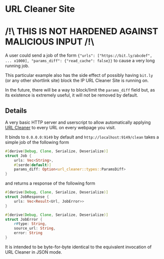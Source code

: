 # URL Cleaner Site

# /!\\ THIS IS NOT HARDENED AGAINST MALICIOUS INPUT /!\\

A user could send a job of the form `{"urls": ["https://bit.ly/abcdef", ... x1000], "params_diff": {"read_cache": false}}` to cause a very long running job.

This particular example also has the side effect of possibly having `bit.ly` (or any other shortlink site) block the IP URL Cleaner Site is running on.

In the future, there will be a way to block/limit the `params_diff` field but, as its existence is extremely useful, it will not be removed by default.

## Details

A very basic HTTP server and userscript to allow automatically applying [URL Cleaner](https://github.com/Scripter17/url-cleaner) to every URL on every webpage you visit.

It binds to `0.0.0.0:9149` by default and `http://localhost:9149/clean` takes a simple job of the following form

```Rust
#[derive(Debug, Clone, Serialize, Deserialize)]
struct Job {
    urls: Vec<String>,
    #[serde(default)]
    params_diff: Option<url_cleaner::types::ParamsDiff>
}
```

and returns a response of the following form

```Rust
#[derive(Debug, Clone, Serialize, Deserialize)]
struct JobResponse {
    urls: Vec<Result<Url, JobError>>
}

#[derive(Debug, Clone, Serialize, Deserialize)]
struct JobError {
    r#type: String,
    source_url: String,
    error: String
}
```

It is intended to be byte-for-byte identical to the equivalent invocation of URL Cleaner in JSON mode.
